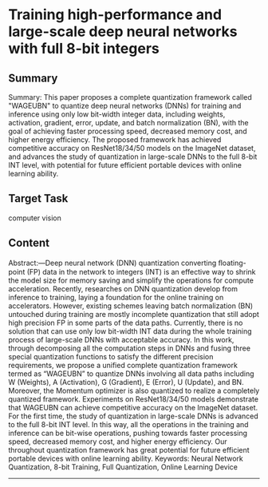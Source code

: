 # Training high-performance and large-scale deep neural networks with full 8-bit integers

## Summary

Summary: This paper proposes a complete quantization framework called "WAGEUBN" to quantize deep neural networks (DNNs) for training and inference using only low bit-width integer data, including weights, activation, gradient, error, update, and batch normalization (BN), with the goal of achieving faster processing speed, decreased memory cost, and higher energy efficiency. The proposed framework has achieved competitive accuracy on ResNet18/34/50 models on the ImageNet dataset, and advances the study of quantization in large-scale DNNs to the full 8-bit INT level, with potential for future efficient portable devices with online learning ability.


## Target Task

computer vision

## Content

Abstract:—Deep neural network (DNN) quantization converting ﬂoating-point (FP) data in the network to integers (INT) is an effective way to shrink the model size for memory saving and simplify the operations for compute acceleration. Recently, researches on DNN quantization develop from inference to training, laying a foundation for the online training on accelerators. However, existing schemes leaving batch normalization (BN) untouched during training are mostly incomplete quantization that still adopt high precision FP in some parts of the data paths. Currently, there is no solution that can use only low bit-width INT data during the whole training process of large-scale DNNs with acceptable accuracy. In this work, through decomposing all the computation steps in DNNs and fusing three special quantization functions to satisfy the different precision requirements, we propose a unified complete quantization framework termed as “WAGEUBN” to quantize DNNs involving all data paths including W (Weights), A (Activation), G (Gradient), E (Error), U (Update), and BN. Moreover, the Momentum optimizer is also quantized to realize a completely quantized framework. Experiments on ResNet18/34/50 models demonstrate that WAGEUBN can achieve competitive accuracy on the ImageNet dataset. For the first time, the study of quantization in large-scale DNNs is advanced to the full 8-bit INT level. In this way, all the operations in the training and inference can be bit-wise operations, pushing towards faster processing speed, decreased memory cost, and higher energy efficiency. Our throughout quantization framework has great potential for future efficient portable devices with online learning ability. 
Keywords: Neural Network Quantization, 8-bit Training, Full Quantization, Online Learning Device



---

